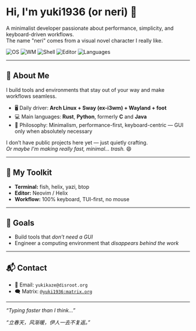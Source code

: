 # Hi, I'm yuki1936 (or neri) 👋

A minimalist developer passionate about performance, simplicity, and keyboard-driven workflows.  
The name "neri" comes from a visual novel character I really like.

![OS](https://img.shields.io/badge/OS-Arch%20Linux-1793D1?style=flat&logo=arch-linux&logoColor=white)
![WM](https://img.shields.io/badge/WM-Sway%20(ex--i3wm)-88B0D3?style=flat&logo=wayland&logoColor=white)
![Shell](https://img.shields.io/badge/Shell-Fish-4C1?style=flat&logo=fish&logoColor=white)
![Editor](https://img.shields.io/badge/Editor-Neovim%20%2F%20Helix-57A143?style=flat&logo=neovim&logoColor=white)
![Languages](https://img.shields.io/badge/Languages-Rust%20%7C%20Python%20%7C%20C%20%7C%20Java-orange?style=flat&logo=rust&logoColor=white)

---

## 🧭 About Me

I build tools and environments that stay out of your way and make workflows seamless.  

- 🖥️ Daily driver: **Arch Linux + Sway (ex-i3wm) + Wayland + foot**  
- 💻 Main languages: **Rust**, **Python**, formerly **C** and **Java**  
- 🧠 Philosophy: Minimalism, performance-first, keyboard-centric — GUI only when absolutely necessary

I don’t have public projects here yet — just quietly crafting.  
*Or maybe I'm making really fast, minimal... trash.* 😄

---

## 🔧 My Toolkit

- **Terminal:** fish, helix, yazi, btop  
- **Editor:** Neovim / Helix  
- **Workflow:** 100% keyboard, TUI-first, no mouse

---

## 🏁 Goals

- Build tools that *don’t need a GUI*  
- Engineer a computing environment that *disappears behind the work*

---

## 📬 Contact

- 📧 Email: `yukikaze@disroot.org`  
- 🗨️ Matrix: [`@yuki1936:matrix.org`](https://matrix.to/#/@yuki1936:matrix.org)

---

_“Typing faster than I think...”_


*“立春天，风渐暖，伊人一去不复返。”* 
